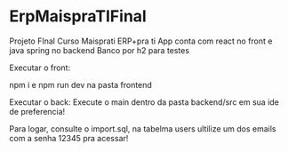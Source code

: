 # ErpMaispraTIFinal
Projeto FInal Curso Maisprati
ERP+pra ti
App conta com react no front e java spring no backend
Banco por h2 para testes

Executar o front:

npm i
e npm run dev na pasta frontend

Executar o back:
Execute o main dentro da pasta backend/src em sua ide de preferencia!

Para logar, consulte o import.sql, na tabelma users ultilize um dos emails com a senha 12345 pra acessar!
